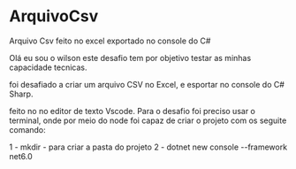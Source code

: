 # ArquivoCsv
Arquivo Csv feito no excel exportado no console do C#

Olá eu sou o wilson este desafio tem  por objetivo  testar as minhas capacidade tecnicas.

foi desafiado a criar um arquivo CSV no Excel, e esportar no console do C# Sharp. 

feito no no editor  de texto Vscode. 
Para o desafio foi preciso usar o terminal, onde  por meio do  node foi capaz de criar o  projeto com os seguite comando:

1 - mkdir - para criar a pasta do projeto
2 - dotnet new console --framework net6.0
